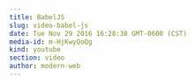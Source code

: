 ```yaml
---
title: BabelJS
slug: video-babel-js
date: Tue Nov 29 2016 16:28:38 GMT-0600 (CST)
media-id: m-HjKwyQoQg
kind: youtube
section: video
author: modern-web
---
```

